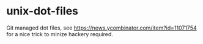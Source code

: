 # unix-dot-files

Git managed dot files, see https://news.ycombinator.com/item?id=11071754 for a nice trick to minize hackery required.

